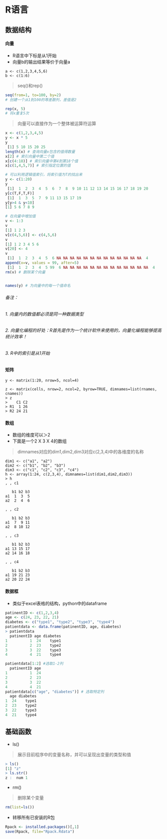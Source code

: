 # R语言

## 数据结构

#### 向量
- R语言中下标是从1开始
- 向量b的输出结果等价于向量a
```
a <- c(1,2,3,4,5,6)
b <- c(1:6)	

```
> seq()和rep()

```R
seq(from=1, to=100, by=2)
# 创建一个从1到100的等差数列，差值是2

rep(x, 5)
# 将x重复5次
```

> 向量可以直接作为一个整体被运算符运算

```R
x <- c(1,2,3,4,5)
y <- x * 5
y
 [1] 5 10 15 20 25
length(x) # 查询向量x包含的值得数量
x[2] # 索引向量中第二个值
x[c(4:18)] # 索引向量中第4到第18个值
x[c(1,4,5,7)] # 索引指定位置的值

# 可以利用逻辑值索引，将索引值为T的找出来
y <- c(1:20)
y
 [1]  1  2  3  4  5  6  7  8  9 10 11 12 13 14 15 16 17 18 19 20
y[c(T,F,T,F)]
 [1]  1  3  5  7  9 11 13 15 17 19
y[y>4 & y<10]
[1] 5 6 7 8 9

# 在向量中增加值
v <- 1:3
v
[1] 1 2 3
v[c(4,5,6)] <- c(4,5,6)
v
[1] 1 2 3 4 5 6
v[20] <- 4
v
 [1]  1  2  3  4  5  6 NA NA NA NA NA NA NA NA NA NA NA NA NA  4
append(x=v, values = 99, after=5)
 [1]  1  2  3  4  5 99  6 NA NA NA NA NA NA NA NA NA NA NA NA NA  4
rm(v) # 删除某个向量


names(y) # 为向量中的每一个值命名
```

###### 备注：

###### 1. 向量内的数值都必须是同一种数据类型

###### 2. 向量化编程的好处：R首先是作为一个统计软件来使用的，向量化编程能够提高统计效率！

###### 3. R中的索引是从1开始

#### 矩阵

```
y <- matrix(1:20, nrow=5, ncol=4)
```
```
z <- matrix(cells, nrow=2, ncol=2, byrow=TRUE, dimnames=list(rnames, cnames))
> z
>    C1 C2
> R1  1 26
> R2 24 21
```
#### 数组
- 数组的维度可以＞2
- 下面是一个2 X 3 X 4的数组
> dimnames对应的dim1,dim2,dim3对应c(2,3,4)中的各维度的名称
```
dim1 <- c("a1", "a2")
dim2 <- c("b1", "b2", "b3")
dim3 <- c("c1", "c2", "c3", "c4")
h <- array(1:24, c(2,3,4), dimnames=list(dim1,dim2,dim3))
> h
, , c1

   b1 b2 b3
a1  1  3  5
a2  2  4  6

, , c2

   b1 b2 b3
a1  7  9 11
a2  8 10 12

, , c3

   b1 b2 b3
a1 13 15 17
a2 14 16 18

, , c4

   b1 b2 b3
a1 19 21 23
a2 20 22 24
```
#### 数据框
- 类似于excel表格的结构，python中的dataframe
```R
patinentID <- c(1,2,3,4)
age <- c(24, 23, 22, 21)
diabetes <- c("type1", "type2", "type3", "type4")
patientdata <- data.frame(patinentID, age, diabetes)
> patientdata
  patinentID age diabetes
1          1  24    type1
2          2  23    type2
3          3  22    type3
4          4  21    type4

patientdata[1:2] #选取1-2列
  patinentID age
1          1  24
2          2  23
3          3  22
4          4  21
patientdata[c("age", "diabetes")] # 选取特定列
  age diabetes
1  24    type1
2  23    type2
3  22    type3
4  21    type4
```

## 基础函数

- ls()

> 展示目前程序中的变量名称，并可以呈现出变量的类型和值

```R
> ls()
[1] "z"
> ls.str()
z :  num 1
```

- rm()

> 删除某个变量

```R
rm(list=ls())
```

- 转移所有已安装的R包

```R
Rpack <- installed.packages()[,1]
save(Rpack, file="Rpack.Rdata")
```

